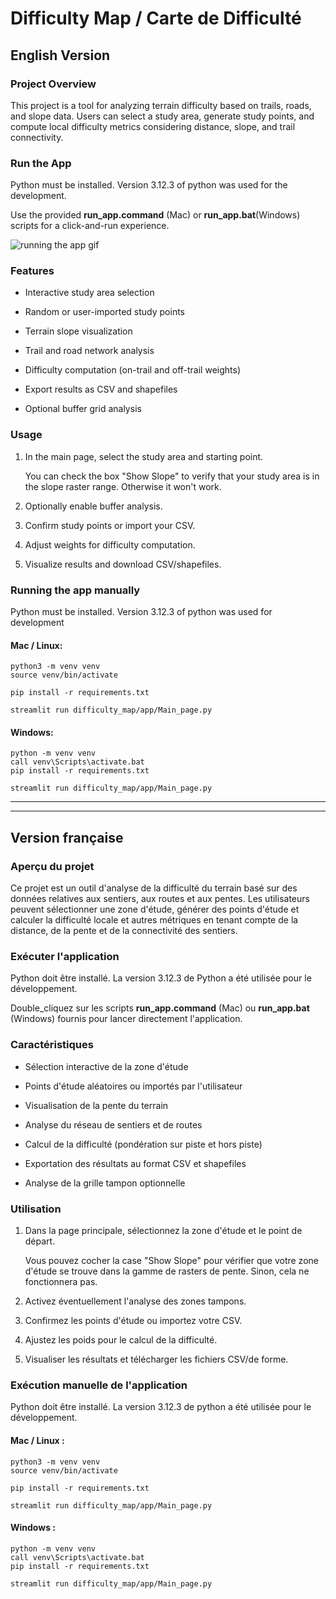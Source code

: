 # Difficulty Map / Carte de Difficulté
## English Version

### Project Overview

This project is a tool for analyzing terrain difficulty based on trails, roads, and slope data. Users can select a study area, generate study points, and compute local difficulty metrics considering distance, slope, and trail connectivity.

### Run the App

Python must be installed. Version 3.12.3 of python was used for the development.

Use the provided **run_app.command** (Mac) or **run_app.bat**(Windows) scripts for a click-and-run experience.

![running the app gif](https://github.com/ThunderBipBoup/Difficulty_Map/tree/main/rm_gif)

### Features

- Interactive study area selection

- Random or user-imported study points

- Terrain slope visualization

- Trail and road network analysis

- Difficulty computation (on-trail and off-trail weights)

- Export results as CSV and shapefiles

- Optional buffer grid analysis


### Usage

1. In the main page, select the study area and starting point.

    You can check the box "Show Slope" to verify that your study area is in the slope raster range. Otherwise it won't work.

2. Optionally enable buffer analysis.

3. Confirm study points or import your CSV.

4. Adjust weights for difficulty computation.

5. Visualize results and download CSV/shapefiles.


###  Running the app manually

Python must be installed. Version 3.12.3 of python was used for development

#### Mac / Linux:

```
python3 -m venv venv
source venv/bin/activate

pip install -r requirements.txt

streamlit run difficulty_map/app/Main_page.py
```

#### Windows:

```
python -m venv venv
call venv\Scripts\activate.bat
pip install -r requirements.txt

streamlit run difficulty_map/app/Main_page.py
```

----------
----------

## Version française

### Aperçu du projet

Ce projet est un outil d'analyse de la difficulté du terrain basé sur des données relatives aux sentiers, aux routes et aux pentes. Les utilisateurs peuvent sélectionner une zone d'étude, générer des points d'étude et calculer la difficulté locale et autres métriques en tenant compte de la distance, de la pente et de la connectivité des sentiers.

### Exécuter l'application

Python doit être installé. La version 3.12.3 de Python a été utilisée pour le développement.

Double_cliquez sur les scripts **run_app.command** (Mac) ou **run_app.bat** (Windows) fournis pour lancer directement l'application.

### Caractéristiques

- Sélection interactive de la zone d'étude

- Points d'étude aléatoires ou importés par l'utilisateur

- Visualisation de la pente du terrain

- Analyse du réseau de sentiers et de routes

- Calcul de la difficulté (pondération sur piste et hors piste)

- Exportation des résultats au format CSV et shapefiles

- Analyse de la grille tampon optionnelle

### Utilisation

1. Dans la page principale, sélectionnez la zone d'étude et le point de départ.

    Vous pouvez cocher la case "Show Slope" pour vérifier que votre zone d'étude se trouve dans la gamme de rasters de pente. Sinon, cela ne fonctionnera pas.

2. Activez éventuellement l'analyse des zones tampons.

3. Confirmez les points d'étude ou importez votre CSV.

4. Ajustez les poids pour le calcul de la difficulté.

5. Visualiser les résultats et télécharger les fichiers CSV/de forme.

### Exécution manuelle de l'application

Python doit être installé. La version 3.12.3 de python a été utilisée pour le développement.

#### Mac / Linux :

```
python3 -m venv venv
source venv/bin/activate

pip install -r requirements.txt

streamlit run difficulty_map/app/Main_page.py
```
#### Windows :
```
python -m venv venv
call venv\Scripts\activate.bat
pip install -r requirements.txt

streamlit run difficulty_map/app/Main_page.py
```